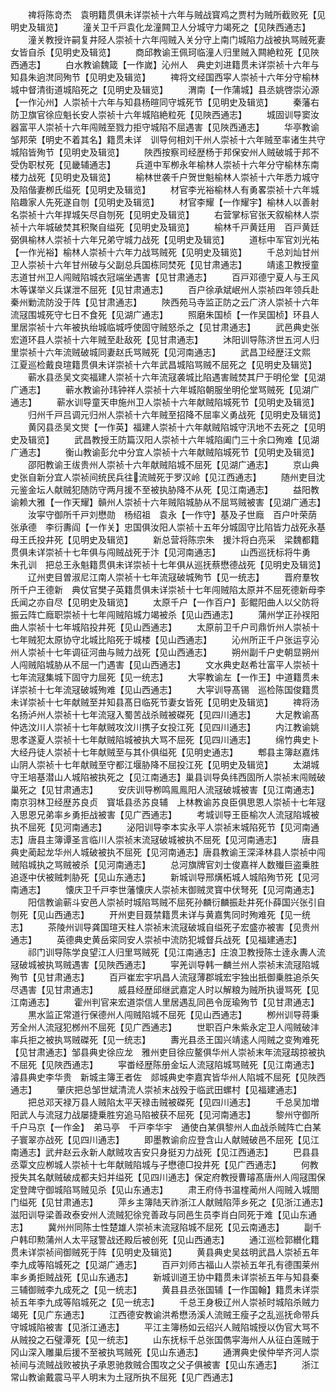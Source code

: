 <!-- { "loadSidebar": true } -->
　　禆将陈竒杰　袁明籍贯俱未详崇祯十六年与贼战寳鸡之贾村为贼所截败死【见明史及辑览】
　　潼关卫千戸袁化龙潼闗卫人分城守力竭死之【见陕西通志】
　　潼关教授许嗣复井陉人崇祯十六年闯贼入关分守上南门城陷力战被执骂贼死妻女皆自杀【见明史及辑览】
　　商邱教谕王佩珂临潼人归里贼入闗絶粒死【见陜西通志】
　　白水教谕魏箴【一作嵗】沁州人　典史刘进籍贯未详崇祯十六年与知县朱逈滼同殉节【见明史及辑览】
　　禆将文经国西寜人崇祯十六年分守榆林城中督清街道城陷死之【见明史及辑览】
　　渭南【一作蒲城】县丞姚啓崇沁源【一作沁州】人崇祯十六年与知县杨暄同守城死节【见明史及辑览】
　　秦藩右防卫旗官徐应魁长安人崇祯十六年城陷絶粒死【见陜西通志】
　　城固训导窦汝器富平人崇祯十六年闯贼至戮力拒守城陷不屈遇害【见陜西通志】
　　华亭教谕邹邦荣【明史不着其名】籍贯未详　训导何相刘干州人崇祯十六年贼至率诸生共守城陷皆殉节【见明史及辑览】
　　陜西按察司经歴杨于邦保安州人贼破城于邦不受伪职杖死【见畿辅通志】
　　兵道中军栁永年榆林人崇祯十六年分守榆林东南楼力战死【见明史及辑览】
　　榆林世袭千户贺世魁榆林人崇祯十六年悉力城守及陷偕妻栁氏缢死【见明史及辑览】
　　材官李光裕榆林人有勇畧崇祯十六年城陷趣家人先死遂自刎【见明史及辑览】
　　材官李耀【一作耀宇】榆林人以善射名崇祯十六年捍城矢尽自刎死【见明史及辑览】
　　右营掌标官张天叙榆林人崇祯十六年城破焚其积聚自缢死【见明史及辑览】
　　榆林千戸黄廷用　百戸黄廷弼俱榆林人崇祯十六年兄弟守城力战死【见明史及辑览】
　　道标中军官刘光祐【一作光裕】榆林人崇祯十六年力战骂贼死【见明史及辑览】
　　千总刘灿甘州卫人崇祯十六年甘州破与父副总兵国栋同焚死【见甘肃通志】
　　靖逺卫教授童志道甘州卫人闯贼陷城衣冠端坐遇害【见甘肃通志】
　　百戸邓德宁夏人与王风木等谋举义兵谋泄不屈死【见甘肃通志】
　　百户徐承斌岷州人崇祯四年领兵赴秦州勦流防没于阵【见甘肃通志】
　　陜西苑马寺监正防之云广济人崇祯十六年流冦围城死守七日不食死【见湖广通志】
　　照磨朱国桢【一作吴国桢】环县人里居崇祯十六年被执绐城临城呼使固守贼怒杀之【见甘肃通志】
　　武邑典史张宏道环县人崇祯十六年贼至赴敌死【见甘肃通志】
　　沐阳训导陈济世五河人归里崇祯十六年流贼破城同妻赵氏骂贼死【见河南通志】
　　武昌卫经歴汪文熙　江夏巡检戴良瑄籍贯俱未详崇祯十六年武昌城陷骂贼不屈死之【见明史及辑览】
　　蕲水县丞吴文奕福建人崇祯十六年流冦袭城比陷遇害贼焚其尸于明伦堂【见湖广通志】
　　蕲水教谕孙玮钟祥人崇祯十六年城陷朝服坐明伦堂骂贼死【见湖广通志】
　　蕲水训导童天申施州卫人崇祯十六年献贼陷城死节【见明史及辑览】
　　归州千戸吕调元归州人崇祯十六年贼至招降不屈率义勇战死【见明史及辑览】
　　黄冈县丞吴文爕【一作英】福建人崇祯十六年献贼陷城守汛地不去死之【见明史及辑览】
　　武昌教授王防篇汉阳人崇祯十六年城陷阖门三十余口殉难【见湖广通志】
　　衡山教谕彭允中分宜人崇祯十六年献贼陷城死节【见明史及辑览】
　　邵阳教谕王绂贵州人崇祯十六年献贼陷城不屈死【见湖广通志】
　　京山典史张自新分宜人崇祯间统民兵往流贼死于罗汉岭【见江西通志】
　　随州吏目沈元鉴金坛人献贼犯随防守两月援不至被执胁降不从死【见江南通志】
　　益阳教谕赖大雅【一作天耀】贑州人崇祯十六年贼陷城胁从不屈骂贼被害【见湖广通志】
　　汝寜守御所千戸刘懋勋　杨绍祖　袁永【一作守】基及子世廕　百户叶荣荫　张承德　李衍夀阎【一作关】忠国俱汝阳人崇祯十五年分城固守比陷皆力战死永基母王氏投井死【见明史及辑览】
　　新总营将陈宗朱　援汴将白亮采　梁魏都籍贯俱未详崇祯十七年俱与闯贼战死于汴【见河南通志】
　　山西巡抚标将牛勇　朱孔训　把总王永魁籍贯俱未详崇祯十七年俱从巡抚蔡懋德战死【见明史及辑览】
　　辽州吏目曽淑尼江南人崇祯十七年流冦破城殉节【见一统志】
　　晋府羣牧所千户王德新　典仗官樊子英籍贯俱未详崇祯十七年闯贼陷太原并不屈死德新母李氏闻之亦自尽【见明史及辑览】
　　太原千户【一作百户】彭鲲阳曲人以父防将振云阵亡廕职崇祯十七年闯贼陷城力竭被杀【见山西通志】
　　蒲州学正孙祦阳曲人崇祯十七年城陷投井死【见山西通志】
　　太原前卫千户司鼎忻州人崇祯十七年贼犯太原协守北城比陷死于城楼【见山西通志】
　　沁州所正千户张运亨沁州人崇祯十七年调征河曲与贼力战死【见山西通志】
　　朔州副千户史朝显朔州人闯贼陷城胁从不屈一门遇害【见山西通志】
　　文水典史赵希壮富平人崇祯十七年流冦集城下固守力屈死【见一统志】
　　大寜教谕左【一作王】中道籍贯未详崇祯十七年流冦破城殉难【见山西通志】
　　大寜训导髙锡　巡检陈国俊籍贯未详崇祯十七年献贼至并知县髙日临死节妻女皆死【见明史及辑览】
　　禆将汤名扬泸州人崇祯十七年流冦入蜀苦战杀贼被磔死【见四川通志】
　　大足教谕髙仲选汶川人崇祯十七年献贼攻汶川携子女投江死【见四川通志】
　　内江教谕姚思孝遂夏人崇祯十七年献贼陷城被执大骂不屈死【见四川通志】
　　绵竹典史卜大经丹徒人崇祯十七年献贼至与其仆俱缢死【见明史通志】
　　郫县主簿赵嘉炜山阴人崇祯十七年献贼至守都江堰胁降不屈投江死【见明史及辑览】
　　太湖城守王培基潜山人城陷被执死之【见江南通志】巢县训导奂纬西固所人崇祯末闯贼破巢死之【见甘肃通志】
　　安庆训导栁鸣鳯鳯阳人流冦破城被害【见江南通志】南京羽林卫经歴苏良贞　寳坻县丞苏良辅　上林教谕苏良臣俱思恩人崇祯十七年冦入思恩兄弟率乡勇拒战被害【见广西通志】
　　考城训导王臣榆次人流冦陷城被执不屈死【见河南通志】
　　泌阳训导李本实永平人崇祯末城陷死节【见河南通志】唐县主簿谭圣言临川人崇祯末流冦破城被执不屈死【见河南通志】
　　唐县典史蔺起龙华州人城破被执不屈死【见河南通志】唐县教谕王深泽林县人崇祯中闯贼陷城执之骂贼被杀【见河南通志】
　　总河旗牌官刘士俊嘉祥人数殱巨盗乗胜追逐中伏被贼刺胁死【见山东通志】
　　新城训导邢熿柘城人城陷殉节死【见河南通志】
　　懐庆卫千戸李世藩懐庆人崇祯末御贼灵寳中伏弩死【见河南通志】
　　阳信教谕蕲斗安邑人崇祯时城陷骂贼不屈死孙麟衍麟振赴井死仆薛国兴张引自刎死【见山西通志】
　　开州吏目聂禁籍贯未详与黄嘉隽同时殉难死【见一统志】
　　茶陵州训导龚国瑄天柱人崇祯末流冦破城自缢死子宏盛亦被害【见贵州通志】
　　英德典史黄岳寀同安人崇祯中流防犯城督兵战死【见福建通志】
　　祁门训导陈学良望江人归里骂贼死【见江南通志】庄浪卫教授陈士逹永夀人流冦破城被执骂贼遇害【见陜西通志】
　　寜羌训导韩一麟兰州人崇祯末流冦陷城殉节【见甘肃通志】
　　百戸崔宏宇巩昌人流冦薄郡城宏宇独出扺御乗胜追杀矢尽遇害【见甘肃通志】
　　威县经歴邱继武嘉定人时以解粮为贼所执谩骂死【见江南通志】
　　霍州判官来宏道崇信人里居遇乱同邑令厐瑜殉节【见甘肃通志】
　　黒水监正常道行保德州人闯贼陷城不屈死【见山西通志】
　　栁州训导蒋秉芳全州人流冦犯桞州不屈死【见广西通志】
　　世职百户朱紫永定卫人闯贼破沣率兵拒之被执骂贼磔死【见一统志】
　　夀光县丞王国兴靖逺人闯贼之变殉难死【见甘肃通志】邹县典史徐应龙　雅州吏目徐应鳌俱华州人崇祯末年流冦刼掠被执不屈死【见陜西通志】
　　寜畨经歴陈册金坛人流冦陷城骂贼死【见江南通志】濬县典史李华贵　新城主簿王者佐　郯城典史李嘉宾皆华州人陷城不屈死【见陜西通志】
　　肇庆把总邹世斌清流人崇祯末战殁于临武田螺村【见福建通志】
　　把总邓天禄万县人贼陷太平天禄击贼被磔死【见四川通志】
　　千总吴加増阳武人与流冦力战屡捷乗胜穷追马陷被获不屈死【见河南通志】
　　黎州守御所千户马京【一作金】　弟马亭　千戸李华宇　通使白某俱黎州人血战杀贼阵亡白某子寰翠亦战死【见四川通志】
　　即墨教谕俞应登含山人献贼破邑不屈死【见江南通志】武弁赵云永新人献贼攻吉安只身挺刃力战死【见江西通志】
　　巴县县丞覃文应栁城人崇祯十七年献贼陷城与子懋德□投井死【见广西通志】
　　何教授失其名献贼破成都夫妇并缢死【见四川通志】保定府教授曹璿髙唐州人闯冦围保定登陴守御城陷骂贼见杀【见山东通志】
　　肃王府侍书温楏蔺州人闯贼入城閤门缢死【见甘肃通志】
　　萍乡主簿陆天祚浙江人献贼陷萍乡死之【见浙江通志】滋阳训导梁善政泰安州人流贼犯徐兖善政与同邑生员李肖白同死于难【见山东通志】
　　冀州州同陈士性楚雄人崇祯末流冦陷城不屈死【见云南通志】
　　副千户韩印勲蒲州人太平冦警战还殿后被创死【见山西通志】
　　通江巡检郭纉化籍贯未详崇祯间御贼死于阵【见明史及辑览】
　　黄县典史吴兹明武昌人崇祯五年李九成等陷城死之【见湖广通志】
　　百戸刘师古福山人崇祯五年孔有德围莱州率乡勇拒贼战死【见山东通志】
　　新城训道王协中籍贯未详崇祯五年与知县秦三辅御贼李九成死之【见一统志】
　　黄县县丞张国辅【一作国翰】籍贯未详崇祯五年李九成等陷城死之【见一统志】
　　千总王身极辽州人崇祯时城陷杀贼力竭死【见广东通志】
　　江西德安教谕洪希懋汤溪人流贼王瘦子之乱巡抚命带兵守城城陷被害【见浙江通志】
　　平江主簿杨如云绍兴人贼陷城授以伪官大骂不从贼投之石璧潭死【见一统志】
　　山东抚标千总张国儁寜海州人从征白莲贼于冈山深入雕巢后援不至被执骂贼死【见山东通志】
　　通渭典史侯仲举齐河人崇祯间与流贼战败被执子承恩驰救贼合围攻之父子俱被害【见山东通志】
　　浙江常山教谕戴震马平人明末为土冦所执不屈死【见广西通志】
